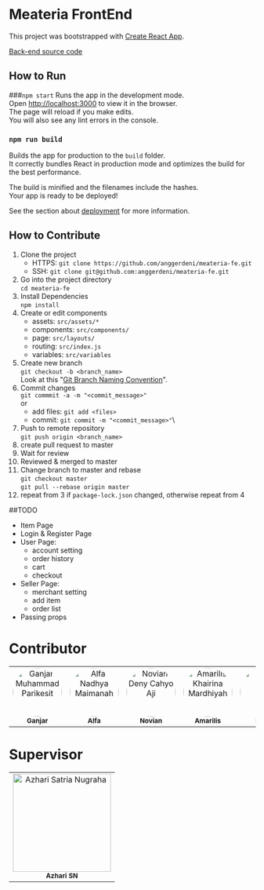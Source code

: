 # Meateria FrontEnd

This project was bootstrapped with [Create React App](https://github.com/facebook/create-react-app).

[Back-end source code](https://github.com/anggerdeni/meateria-be.git)

## How to Run
###`npm start`
Runs the app in the development mode.\
Open [http://localhost:3000](http://localhost:3000) to view it in the browser.\
The page will reload if you make edits.\
You will also see any lint errors in the console.
### `npm run build`
Builds the app for production to the `build` folder.\
It correctly bundles React in production mode and optimizes the build for the best performance.

The build is minified and the filenames include the hashes.\
Your app is ready to be deployed!

See the section about [deployment](https://facebook.github.io/create-react-app/docs/deployment) for more information.

## How to Contribute
1. Clone the project 
    - HTTPS: `git clone https://github.com/anggerdeni/meateria-fe.git`
    - SSH: `git clone git@github.com:anggerdeni/meateria-fe.git`
2. Go into the project directory \
    `cd meateria-fe`
3. Install Dependencies\
    `npm install`
4. Create or edit components
    - assets: `src/assets/*`
    - components: `src/components/`
    - page: `src/layouts/`
    - routing: `src/index.js`
    - variables: `src/variables`
5. Create new branch\
    `git checkout -b <branch_name>`\
    Look at this "[Git Branch Naming Convention](https://dev.to/couchcamote/git-branching-name-convention-cch)".
6. Commit changes\
`git commmit -a -m "<commit_message>"`\
or
    - add files: `git add <files>`
    - commit: `git commit -m "<commit_message>"`\
7. Push to remote repository\
`git push origin <branch_name>`
8. create pull request to master
9. Wait for review
10. Reviewed & merged to master
11. Change branch to master and rebase\
    `git checkout master`\
    `git pull --rebase origin master`
12. repeat from 3 if `package-lock.json` changed, otherwise repeat from 4

##TODO
- Item Page
- Login & Register Page
- User Page:
    - account setting
    - order history
    - cart
    - checkout
- Seller Page:
    - merchant setting
    - add item
    - order list
- Passing props
    
# Contributor
<table>
<tr>
<td align="center"><img src="https://avatars.githubusercontent.com/RieGan" width="100px;" alt="Ganjar Muhammad Parikesit" style="border-radius:50%"/><br /><sub><b>Ganjar</b></sub></a><br /></td>
<td align="center"><img src="https://avatars.githubusercontent.com/alfanadhya" width="100px;" alt="Alfa Nadhya Maimanah" style="border-radius:50%"/><br /><sub><b>Alfa</b></sub></a><br /></td>
<td align="center"><img src="https://avatars.githubusercontent.com/anggerdeni" width="100px;" alt="Novian Deny Cahyo Aji" style="border-radius:50%"/><br /><sub><b>Novian</b></sub></a><br /></td>
<td align="center"><img src="https://avatars.githubusercontent.com/amariliskm" width="100px;" alt="Amarilis Khairina Mardhiyah" style="border-radius:50%"/><br /><sub><b>Amarilis</b></sub></a><br /></td>
<td align="center"><img src="https://avatars.githubusercontent.com/retnowati411" width="100px;" alt="Retno Wati" style="border-radius:50%"/><br /><sub><b>Retno</b></sub></a><br /></td>
<td align="center"><img src="https://avatars.githubusercontent.com/rzldiprsty" width="100px;" alt="Ganjar Muhammad Parikesit" style="border-radius:50%"/><br /><sub><b>Rizaldi</b></sub></a><br /></td>
</tr>
</table>

# Supervisor
<table>
<td align="center"><img src="https://i.ibb.co/h8Y9Hrb/azhari.png" width="200px;" alt="Azhari Satria Nugraha"/><br /><sub><b>Azhari SN</b></sub></a><br /></td>
</table>
